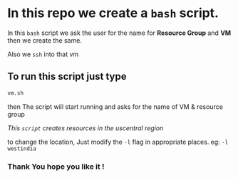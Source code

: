 # In this repo we create a `bash` script.

In this `bash` script we ask the user for the name for **Resource Group** and **VM**
then we create the same. 

Also we `ssh` into that vm 

## To run this script just type 
```bash
vm.sh
```
then The script will start running 
and asks for the name of VM & resource group

*This `script` creates resources in the uscentral region*

to change the location, Just modify the `-l` flag 
in appropriate places.
eg: ` -l westindia `

### Thank You hope you like it ! 
